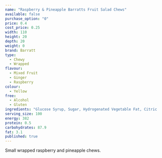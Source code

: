 ```yaml
---
name: "Raspberry & Pineapple Barratts Fruit Salad Chews"
available: false
purchase_option: "0"
price: 0.4
cost_price: 0.25
width: 110
height: 20
depth: 20
weight: 0
brand: Barratt
type: 
  - Chewy
  - Wrapped
flavour: 
  - Mixed Fruit
  - Ginger
  - Raspberry
colour: 
  - Yellow
free: 
  - Alcohol
  - Gluten
ingredients: "Glucose Syrup, Sugar, Hydrogenated Vegetable Fat, Citric Acid, Gelatine, Emulsifier: Soya Lecithin; Flavourings, Colours: E104, E124, E122"
serving_size: 100
energy: 382
protein: 0.5
carbohydrates: 87.9
fat: 3.1
published: true
---
```

Small wrapped raspberry and pineapple chews.
